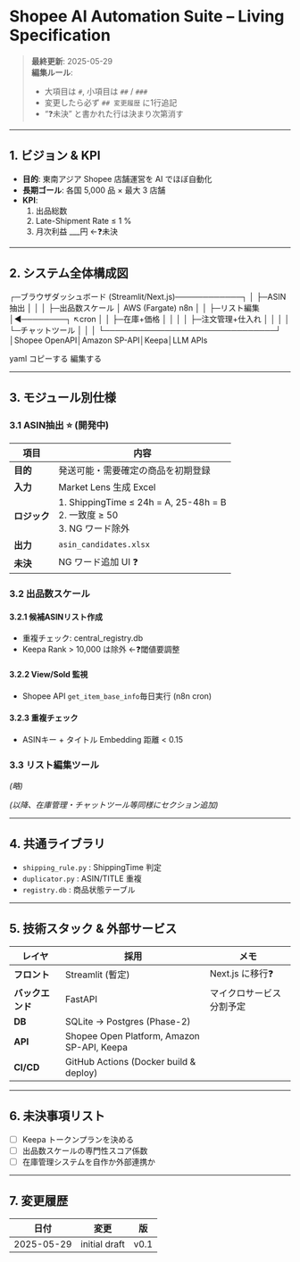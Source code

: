 # Shopee AI Automation Suite – Living Specification

> **最終更新**: 2025-05-29  
> **編集ルール**:  
> - 大項目は `#`, 小項目は `##` / `###`  
> - 変更したら必ず `## 変更履歴` に1行追記  
> - “❓未決” と書かれた行は決まり次第消す

---

## 1. ビジョン & KPI
- **目的**: 東南アジア Shopee 店舗運営を AI でほぼ自動化  
- **長期ゴール**: 各国 5,000 品 × 最大 3 店舗  
- **KPI**:  
  1. 出品総数  
  2. Late-Shipment Rate ≤ 1 %  
  3. 月次利益 ___円  ←❓未決

---

## 2. システム全体構成図
┌─ブラウザダッシュボード (Streamlit/Next.js)────────────┐
│ ├─ASIN抽出 │ │
│ ├─出品数スケール │ AWS (Fargate) n8n │
│ ├─リスト編集 │◄────────┐ ↖︎cron │
│ ├─在庫+価格 │ │ │
│ ├─注文管理+仕入れ │ │ │
│ └─チャットツール │ │ │
└───────────────────────────────┘
│Shopee OpenAPI│Amazon SP-API│Keepa│LLM APIs

yaml
コピーする
編集する

---

## 3. モジュール別仕様

### 3.1 ASIN抽出 ⭐ **(開発中)**

| 項目 | 内容 |
|---|---|
| **目的** | 発送可能・需要確定の商品を初期登録 |
| **入力** | Market Lens 生成 Excel |
| **ロジック** | 1. ShippingTime ≤ 24h = A, 25-48h = B<br>2. 一致度 ≥ 50<br>3. NG ワード除外 |
| **出力** | `asin_candidates.xlsx` |
| **未決** | NG ワード追加 UI ❓ |

### 3.2 出品数スケール

#### 3.2.1 候補ASINリスト作成
- 重複チェック: central_registry.db
- Keepa Rank > 10,000 は除外  ←❓閾値要調整

#### 3.2.2 View/Sold 監視
- Shopee API `get_item_base_info`毎日実行 (n8n cron)

#### 3.2.3 重複チェック
- ASINキー + タイトル Embedding 距離 < 0.15

### 3.3 リスト編集ツール
*(略)*

*(以降、在庫管理・チャットツール等同様にセクション追加)*

---

## 4. 共通ライブラリ
- `shipping_rule.py` : ShippingTime 判定
- `duplicator.py` : ASIN/TITLE 重複
- `registry.db`    : 商品状態テーブル

---

## 5. 技術スタック & 外部サービス
| レイヤ | 採用 | メモ |
|-------|------|------|
| **フロント** | Streamlit (暫定) | Next.js に移行❓ |
| **バックエンド** | FastAPI | マイクロサービス分割予定 |
| **DB** | SQLite → Postgres (Phase-2) |
| **API** | Shopee Open Platform, Amazon SP-API, Keepa |
| **CI/CD** | GitHub Actions (Docker build & deploy) |

---

## 6. 未決事項リスト
- [ ] Keepa トークンプランを決める
- [ ] 出品数スケールの専門性スコア係数
- [ ] 在庫管理システムを自作か外部連携か

---

## 7. 変更履歴
| 日付 | 変更 | 版 |
|------|------|---|
| 2025-05-29 | initial draft | v0.1 |